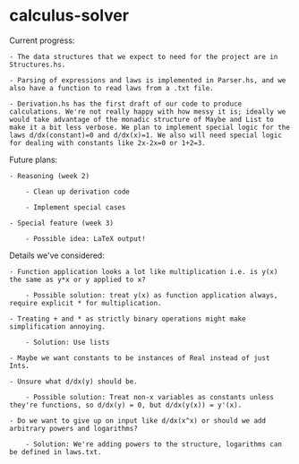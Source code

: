 # calculus-solver

Current progress:

    - The data structures that we expect to need for the project are in Structures.hs.

    - Parsing of expressions and laws is implemented in Parser.hs, and we also have a function to read laws from a .txt file.

    - Derivation.hs has the first draft of our code to produce calculations. We're not really happy with how messy it is; ideally we would take advantage of the monadic structure of Maybe and List to make it a bit less verbose. We plan to implement special logic for the laws d/dx(constant)=0 and d/dx(x)=1. We also will need special logic for dealing with constants like 2x-2x=0 or 1+2=3.



Future plans:

    - Reasoning (week 2)

        - Clean up derivation code

        - Implement special cases

    - Special feature (week 3)

        - Possible idea: LaTeX output!



Details we've considered:

    - Function application looks a lot like multiplication i.e. is y(x) the same as y*x or y applied to x?

        - Possible solution: treat y(x) as function application always, require explicit * for multiplication.

    - Treating + and * as strictly binary operations might make simplification annoying.

        - Solution: Use lists

    - Maybe we want constants to be instances of Real instead of just Ints.

    - Unsure what d/dx(y) should be.

        - Possible solution: Treat non-x variables as constants unless they're functions, so d/dx(y) = 0, but d/dx(y(x)) = y'(x).

    - Do we want to give up on input like d/dx(x^x) or should we add arbitrary powers and logarithms?

        - Solution: We're adding powers to the structure, logarithms can be defined in laws.txt.
